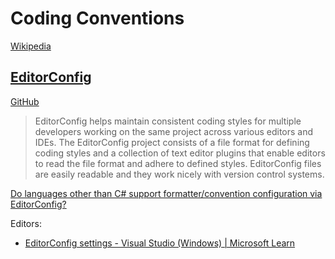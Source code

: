 # Coding Conventions
[Wikipedia](https://en.wikipedia.org/wiki/Coding_conventions)

## [EditorConfig](https://editorconfig.org/)
[GitHub](https://github.com/editorconfig/)

> EditorConfig helps maintain consistent coding styles for multiple developers working on the same project across various editors and IDEs. The EditorConfig project consists of a file format for defining coding styles and a collection of text editor plugins that enable editors to read the file format and adhere to defined styles. EditorConfig files are easily readable and they work nicely with version control systems.

[Do languages other than C# support formatter/convention configuration via EditorConfig?](https://news.ycombinator.com/item?id=19290159)

Editors:
- [EditorConfig settings - Visual Studio (Windows) | Microsoft Learn](https://learn.microsoft.com/en-us/visualstudio/ide/create-portable-custom-editor-options?view=vs-2022)